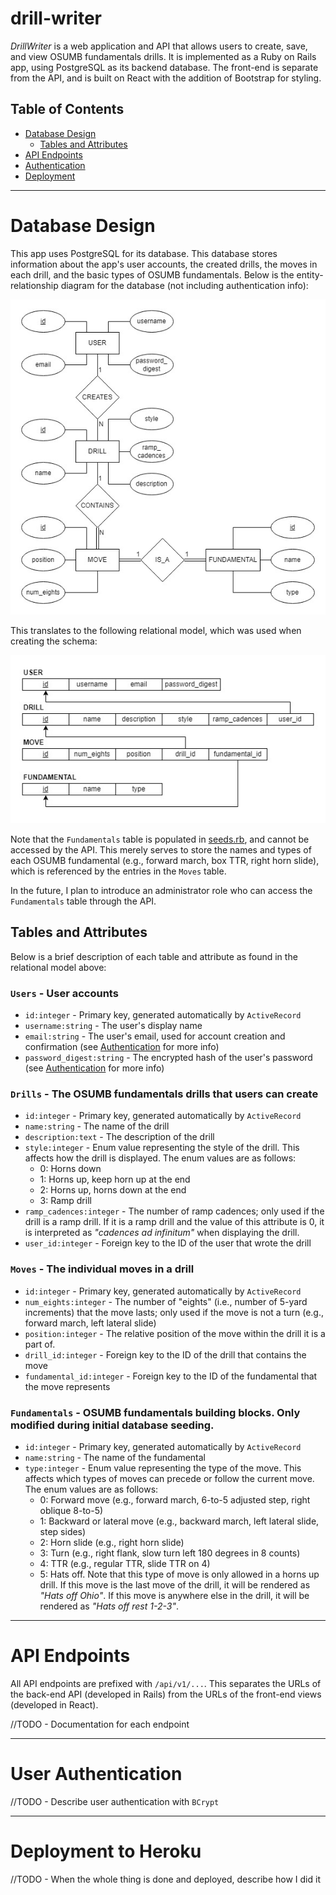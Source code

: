 # drill-writer

*DrillWriter* is a web application and API that allows users to create, save, and view OSUMB fundamentals drills. It is implemented as a Ruby on Rails app, using PostgreSQL as its backend database. The front-end is separate from the API, and is built on React with the addition of Bootstrap for styling.


## Table of Contents

* [Database Design](#database-design)
    * [Tables and Attributes](#tables-and-attributes)
* [API Endpoints](#api-endpoints)
* [Authentication](#user-authentication)
* [Deployment](#deployment-to-heroku)

----

# Database Design

This app uses PostgreSQL for its database. This database stores information about the app's user accounts, the created drills, the moves in each drill, and the basic types of OSUMB fundamentals. Below is the entity-relationship diagram for the database (not including authentication info):

![Entity-Relationship Diagram](/diagrams/entity_relationship_diagram.jpg)

This translates to the following relational model, which was used when creating the schema:

![Relational Model](/diagrams/relational_model.jpg)

Note that the `Fundamentals` table is populated in [seeds.rb](/db/seeds.rb), and cannot be accessed by the API. This merely serves to store the names and types of each OSUMB fundamental (e.g., forward march, box TTR, right horn slide), which is referenced by the entries in the `Moves` table.

In the future, I plan to introduce an administrator role who can access the `Fundamentals` table through the API.

## Tables and Attributes

Below is a brief description of each table and attribute as found in the relational model above:

### `Users` - User accounts
* `id:integer` -  Primary key, generated automatically by `ActiveRecord`
* `username:string` - The user's display name
* `email:string` - The user's email, used for account creation and confirmation (see [Authentication](#user-authentication) for more info)
* `password_digest:string` - The encrypted hash of the user's password (see [Authentication](#user-authentication) for more info)

### `Drills` - The OSUMB fundamentals drills that users can create
* `id:integer` - Primary key, generated automatically by `ActiveRecord`
* `name:string` - The name of the drill
* `description:text` - The description of the drill
* `style:integer` - Enum value representing the style of the drill. This affects how the drill is displayed. The enum values are as follows:
    * 0: Horns down
    * 1: Horns up, keep horn up at the end
    * 2: Horns up, horns down at the end
    * 3: Ramp drill
* `ramp_cadences:integer` - The number of ramp cadences; only used if the drill is a ramp drill. If it is a ramp drill and the value of this attribute is 0, it is interpreted as *"cadences ad infinitum"* when displaying the drill.
* `user_id:integer` - Foreign key to the ID of the user that wrote the drill

### `Moves` - The individual moves in a drill
* `id:integer` - Primary key, generated automatically by `ActiveRecord`
* `num_eights:integer` - The number of "eights" (i.e., number of 5-yard increments) that the move lasts; only used if the move is not a turn (e.g., forward march, left lateral slide)
* `position:integer` - The relative position of the move within the drill it is a part of.
* `drill_id:integer` - Foreign key to the ID of the drill that contains the move
* `fundamental_id:integer` - Foreign key to the ID of the fundamental that the move represents

### `Fundamentals` - OSUMB fundamentals building blocks. Only modified during initial database seeding.
* `id:integer` - Primary key, generated automatically by `ActiveRecord`
* `name:string` - The name of the fundamental
* `type:integer` - Enum value representing the type of the move. This affects which types of moves can precede or follow the current move. The enum values are as follows:
    * 0: Forward move (e.g., forward march, 6-to-5 adjusted step, right oblique 8-to-5)
    * 1: Backward or lateral move (e.g., backward march, left lateral slide, step sides)
    * 2: Horn slide (e.g., right horn slide)
    * 3: Turn (e.g., right flank, slow turn left 180 degrees in 8 counts)
    * 4: TTR (e.g., regular TTR, slide TTR on 4)
    * 5: Hats off. Note that this type of move is only allowed in a horns up drill. If this move is the last move of the drill, it will be rendered as *"Hats off Ohio"*. If this move is anywhere else in the drill, it will be rendered as *"Hats off rest 1-2-3"*.

---

# API Endpoints

All API endpoints are prefixed with `/api/v1/...`. This separates the URLs of the back-end API (developed in Rails) from the URLs of the front-end views (developed in React).

//TODO - Documentation for each endpoint

---

# User Authentication

//TODO - Describe user authentication with `BCrypt`

---

# Deployment to Heroku

//TODO - When the whole thing is done and deployed, describe how I did it